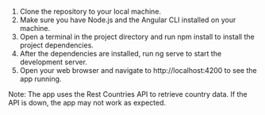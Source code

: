 1. Clone the repository to your local machine.
2. Make sure you have Node.js and the Angular CLI installed on your machine.
3. Open a terminal in the project directory and run npm install to install the project dependencies.
4. After the dependencies are installed, run ng serve to start the development server.
5. Open your web browser and navigate to http://localhost:4200 to see the app running.

Note: The app uses the Rest Countries API to retrieve country data. If the API is down, the app may not work as expected.
